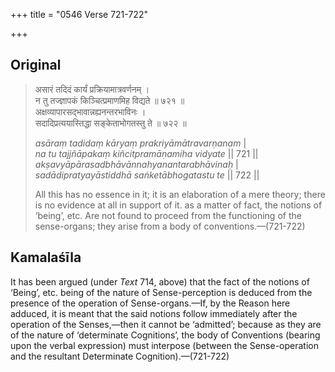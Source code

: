 +++
title = "0546 Verse 721-722"

+++
## Original 
>
> असारं तदिदं कार्यं प्रक्रियामात्रवर्णनम् ।  
> न तु तज्ज्ञापकं किञ्चित्प्रमाणमिह विद्यते ॥ ७२१ ॥  
> अक्षव्यापारसद्भावान्नह्यनन्तरभाविनः ।  
> सदादिप्रत्ययास्तिद्धा सङ्केताभोगतस्तु ते ॥ ७२२ ॥ 
>
> *asāraṃ tadidaṃ kāryaṃ prakriyāmātravarṇanam* \|  
> *na tu tajjñāpakaṃ kiñcitpramāṇamiha vidyate* \|\| 721 \|\|  
> *akṣavyāpārasadbhāvānnahyanantarabhāvinaḥ* \|  
> *sadādipratyayāstiddhā saṅketābhogatastu te* \|\| 722 \|\| 
>
> All this has no essence in it; it is an elaboration of a mere theory; there is no evidence at all in support of it. as a matter of fact, the notions of ‘being’, etc. Are not found to proceed from the functioning of the sense-organs; they arise from a body of conventions.—(721-722)



## Kamalaśīla

It has been argued (under *Text* 714, above) that the fact of the notions of ‘Being’, etc. being of the nature of Sense-perception is deduced from the presence of the operation of Sense-organs.—If, by the Reason here adduced, it is meant that the said notions follow immediately after the operation of the Senses,—then it cannot be ‘admitted’; because as they are of the nature of ‘determinate Cognitions’, the body of Conventions (bearing upon the verbal expression) must interpose (between the Sense-operation and the resultant Determinate Cognition).—(721-722)


